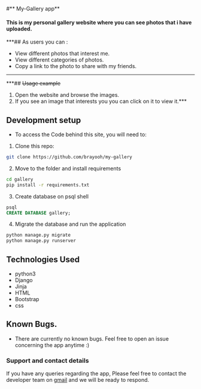 #** My-Gallery app**

#### This is my personal gallery website where you can see photos that i have uploaded.

***## As users you can :
* View different photos that interest me.
* View different categories of photos.
* Copy a link to the photo to share with my friends.
***

***## ~~Usage example~~

1. Open the website and browse the images.
2. If you see an image that interests you you can click on it to view it.***


## Development setup

- To access the Code behind this site, you will need to:

1. Clone this repo:
  ```bash
  git clone https://github.com/brayooh/my-gallery
  ```
2. Move to the folder and install requirements
  ```bash
  cd gallery
  pip install -r requirements.txt
  ```
3. Create database on psql shell
  ```SQL
  psql
  CREATE DATABASE gallery;
  ```
4. Migrate the database and run the application
  ```bash
  python manage.py migrate
  python manage.py runserver
  ```

## Technologies Used
* python3
* Django
* Jinja
* HTML
* Bootstrap
* css


## Known Bugs.
* There are currently no known bugs. Feel free to open an issue concerning the app anytime :)

### Support and contact details
If you have any queries regarding the app, Please feel free to
contact the developer team on [gmail](brianndichu.bn@gmail.com) and we will be ready to respond.
